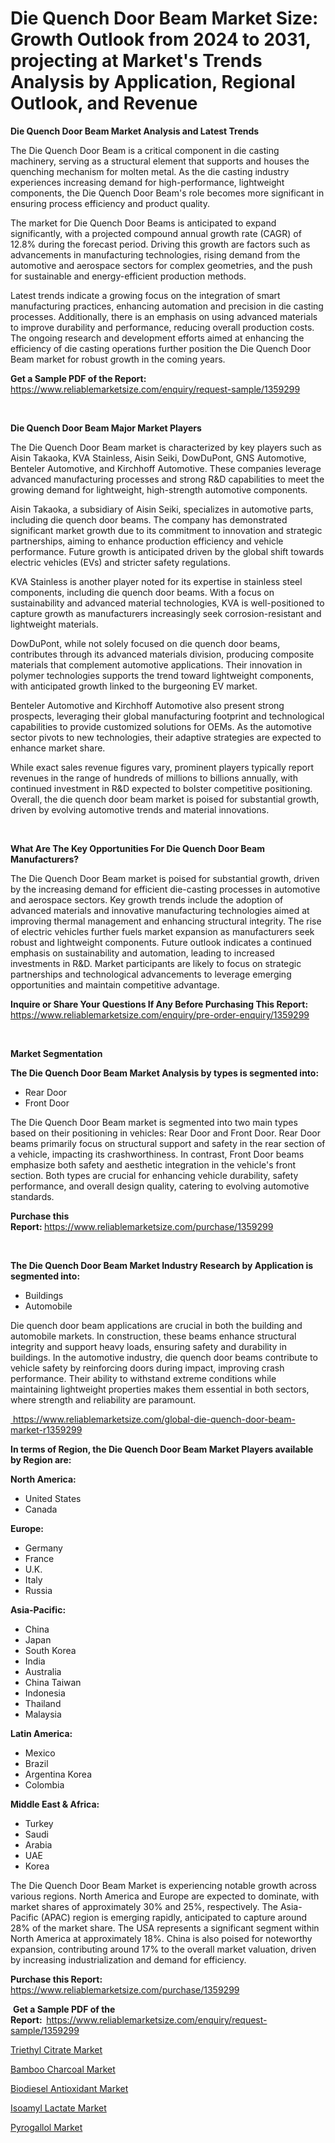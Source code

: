 <p><h1>Die Quench Door Beam Market Size: Growth Outlook from 2024 to 2031, projecting at Market's Trends Analysis by Application, Regional Outlook, and Revenue</h1></p><p><strong>Die Quench Door Beam Market Analysis and Latest Trends</strong></p>
<p><p>The Die Quench Door Beam is a critical component in die casting machinery, serving as a structural element that supports and houses the quenching mechanism for molten metal. As the die casting industry experiences increasing demand for high-performance, lightweight components, the Die Quench Door Beam's role becomes more significant in ensuring process efficiency and product quality.</p><p>The market for Die Quench Door Beams is anticipated to expand significantly, with a projected compound annual growth rate (CAGR) of 12.8% during the forecast period. Driving this growth are factors such as advancements in manufacturing technologies, rising demand from the automotive and aerospace sectors for complex geometries, and the push for sustainable and energy-efficient production methods.</p><p>Latest trends indicate a growing focus on the integration of smart manufacturing practices, enhancing automation and precision in die casting processes. Additionally, there is an emphasis on using advanced materials to improve durability and performance, reducing overall production costs. The ongoing research and development efforts aimed at enhancing the efficiency of die casting operations further position the Die Quench Door Beam market for robust growth in the coming years.</p></p>
<p><strong>Get a Sample PDF of the Report:&nbsp;</strong> <a href="https://www.reliablemarketsize.com/enquiry/request-sample/1359299">https://www.reliablemarketsize.com/enquiry/request-sample/1359299</a></p>
<p>&nbsp;</p>
<p><strong>Die Quench Door Beam Major Market Players</strong></p>
<p><p>The Die Quench Door Beam market is characterized by key players such as Aisin Takaoka, KVA Stainless, Aisin Seiki, DowDuPont, GNS Automotive, Benteler Automotive, and Kirchhoff Automotive. These companies leverage advanced manufacturing processes and strong R&D capabilities to meet the growing demand for lightweight, high-strength automotive components.</p><p>Aisin Takaoka, a subsidiary of Aisin Seiki, specializes in automotive parts, including die quench door beams. The company has demonstrated significant market growth due to its commitment to innovation and strategic partnerships, aiming to enhance production efficiency and vehicle performance. Future growth is anticipated driven by the global shift towards electric vehicles (EVs) and stricter safety regulations.</p><p>KVA Stainless is another player noted for its expertise in stainless steel components, including die quench door beams. With a focus on sustainability and advanced material technologies, KVA is well-positioned to capture growth as manufacturers increasingly seek corrosion-resistant and lightweight materials.</p><p>DowDuPont, while not solely focused on die quench door beams, contributes through its advanced materials division, producing composite materials that complement automotive applications. Their innovation in polymer technologies supports the trend toward lightweight components, with anticipated growth linked to the burgeoning EV market.</p><p>Benteler Automotive and Kirchhoff Automotive also present strong prospects, leveraging their global manufacturing footprint and technological capabilities to provide customized solutions for OEMs. As the automotive sector pivots to new technologies, their adaptive strategies are expected to enhance market share.</p><p>While exact sales revenue figures vary, prominent players typically report revenues in the range of hundreds of millions to billions annually, with continued investment in R&D expected to bolster competitive positioning. Overall, the die quench door beam market is poised for substantial growth, driven by evolving automotive trends and material innovations.</p></p>
<p>&nbsp;</p>
<p><strong>What Are The Key Opportunities For Die Quench Door Beam Manufacturers?</strong></p>
<p><p>The Die Quench Door Beam market is poised for substantial growth, driven by the increasing demand for efficient die-casting processes in automotive and aerospace sectors. Key growth trends include the adoption of advanced materials and innovative manufacturing technologies aimed at improving thermal management and enhancing structural integrity. The rise of electric vehicles further fuels market expansion as manufacturers seek robust and lightweight components. Future outlook indicates a continued emphasis on sustainability and automation, leading to increased investments in R&D. Market participants are likely to focus on strategic partnerships and technological advancements to leverage emerging opportunities and maintain competitive advantage.</p></p>
<p><strong>Inquire or Share Your Questions If Any Before Purchasing This Report:</strong> <a href="https://www.reliablemarketsize.com/enquiry/pre-order-enquiry/1359299">https://www.reliablemarketsize.com/enquiry/pre-order-enquiry/1359299</a></p>
<p>&nbsp;</p>
<p><strong>Market Segmentation</strong></p>
<p><strong>The Die Quench Door Beam Market Analysis by types is segmented into:</strong></p>
<p><ul><li>Rear Door</li><li>Front Door</li></ul></p>
<p><p>The Die Quench Door Beam market is segmented into two main types based on their positioning in vehicles: Rear Door and Front Door. Rear Door beams primarily focus on structural support and safety in the rear section of a vehicle, impacting its crashworthiness. In contrast, Front Door beams emphasize both safety and aesthetic integration in the vehicle's front section. Both types are crucial for enhancing vehicle durability, safety performance, and overall design quality, catering to evolving automotive standards.</p></p>
<p><strong>Purchase this Report:&nbsp;</strong><a href="https://www.reliablemarketsize.com/purchase/1359299">https://www.reliablemarketsize.com/purchase/1359299</a></p>
<p>&nbsp;</p>
<p><strong>The Die Quench Door Beam Market Industry Research by Application is segmented into:</strong></p>
<p><ul><li>Buildings</li><li>Automobile</li></ul></p>
<p><p>Die quench door beam applications are crucial in both the building and automobile markets. In construction, these beams enhance structural integrity and support heavy loads, ensuring safety and durability in buildings. In the automotive industry, die quench door beams contribute to vehicle safety by reinforcing doors during impact, improving crash performance. Their ability to withstand extreme conditions while maintaining lightweight properties makes them essential in both sectors, where strength and reliability are paramount.</p></p>
<p><a href="https://www.reliablemarketsize.com/global-die-quench-door-beam-market-r1359299">&nbsp;https://www.reliablemarketsize.com/global-die-quench-door-beam-market-r1359299</a></p>
<p><strong>In terms of Region, the Die Quench Door Beam Market Players available by Region are:</strong></p>
<p>
    <p> <strong> North America: </strong>
        <ul>
            <li>United States</li>
            <li>Canada</li>
        </ul>
        </p> 
    <p> <strong> Europe: </strong>
        <ul>
            <li>Germany</li>
            <li>France</li>
            <li>U.K.</li>
            <li>Italy</li>
            <li>Russia</li>
        </ul>
        </p> 
    <p> <strong> Asia-Pacific: </strong>
        <ul>
            <li>China</li>
            <li>Japan</li>
            <li>South Korea</li>
            <li>India</li>
            <li>Australia</li>
            <li>China Taiwan</li>
            <li>Indonesia</li>
            <li>Thailand</li>
            <li>Malaysia</li>
        </ul>
        </p> 
    <p> <strong> Latin America: </strong>
        <ul>
            <li>Mexico</li>
            <li>Brazil</li>
            <li>Argentina Korea</li>
            <li>Colombia</li>
        </ul>
        </p> 
    <p> <strong> Middle East & Africa: </strong>
        <ul>
            <li>Turkey</li>
            <li>Saudi</li>
            <li>Arabia</li>
            <li>UAE</li>
            <li>Korea</li>
        </ul>
    </p>
    </p>
<p><p>The Die Quench Door Beam Market is experiencing notable growth across various regions. North America and Europe are expected to dominate, with market shares of approximately 30% and 25%, respectively. The Asia-Pacific (APAC) region is emerging rapidly, anticipated to capture around 28% of the market share. The USA represents a significant segment within North America at approximately 18%. China is also poised for noteworthy expansion, contributing around 17% to the overall market valuation, driven by increasing industrialization and demand for efficiency.</p></p>
<p><strong>Purchase this Report: </strong><a href="https://www.reliablemarketsize.com/purchase/1359299">https://www.reliablemarketsize.com/purchase/1359299</a></p>
<p>&nbsp;<strong>Get a Sample PDF of the Report:&nbsp;&nbsp;</strong><a href="https://www.reliablemarketsize.com/enquiry/request-sample/1359299">https://www.reliablemarketsize.com/enquiry/request-sample/1359299</a></p>
<p><strong></strong></p>
<p><p><a href="https://www.linkedin.com/pulse/what-innovations-shaping-triethyl-citrate-market-application-vk7ec?trackingId=4vUre2VBS4ac3L%2Frs1cOdQ%3D%3D">Triethyl Citrate Market</a></p><p><a href="https://issuu.com/reportprime-2/docs/bamboo-charcoal-market-size-2030.pp_c5f3eb79dcfee7">Bamboo Charcoal Market</a></p><p><a href="https://issuu.com/reportprime-2/docs/biodiesel-antioxidant-market-size-2_2bfe0d8b8f2c0c">Biodiesel Antioxidant Market</a></p><p><a href="https://www.linkedin.com/pulse/isoamyl-lactate-industry-insights-report-analyzing-market-hkrec?trackingId=NJSwdgxdRFmctKP345dzBA%3D%3D">Isoamyl Lactate Market</a></p><p><a href="https://www.linkedin.com/pulse/pyrogallol-market-size-growth-trends-industry-analysis-owafc?trackingId=YeVsLx%2F3SbOtQnn7cg2e9w%3D%3D">Pyrogallol Market</a></p></p>